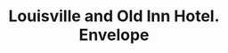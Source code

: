 ---
doi: 10.7916/D83B7B5F
date_other: '1915'
date_other_textual: '1915'
form: printed ephemera
genre:
- Envelopes
name:
- Louisville and Old Inn Hotel
object_in_context_url: https://biggert.cul.columbia.edu/items/view/ave_biggert_00314
subject_hierarchical_geographic:
- Louisville, Kentucky, United States
subject_name:
- Louisville and Old Inn Hotel
title: Louisville and Old Inn Hotel. Envelope
sort_title: Louisville and Old Inn Hotel. Envelope
call_number: ave_biggert_00314
coordinates:
- 38.22533333333334,-85.74166666666667
pid: ave_biggert_00314
identifiers: ave_biggert_00314
thumbnail: https://derivativo-1.library.columbia.edu/iiif/2/ldpd:344223/full/!256,256/0/native.jpg
permalink: "/items/ave_biggert_00314/"
layout: iiif-image-page
---